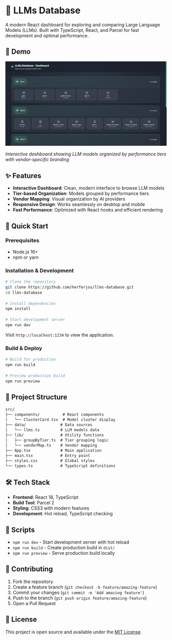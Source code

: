 # 🤖 LLMs Database

A modern React dashboard for exploring and comparing Large Language Models (LLMs). Built with TypeScript, React, and Parcel for fast development and optimal performance.

## 📸 Demo

![LLMs Database Dashboard](assets/images/demo.png)

*Interactive dashboard showing LLM models organized by performance tiers with vendor-specific branding*

## ✨ Features

- **Interactive Dashboard**: Clean, modern interface to browse LLM models
- **Tier-based Organization**: Models grouped by performance tiers
- **Vendor Mapping**: Visual organization by AI providers
- **Responsive Design**: Works seamlessly on desktop and mobile
- **Fast Performance**: Optimized with React hooks and efficient rendering

## 🚀 Quick Start

### Prerequisites
- Node.js 16+ 
- npm or yarn

### Installation & Development

```bash
# Clone the repository
git clone https://github.com/herferjos/llms-database.git
cd llms-database

# Install dependencies
npm install

# Start development server
npm run dev
```

Visit `http://localhost:1234` to view the application.

### Build & Deploy

```bash
# Build for production
npm run build

# Preview production build
npm run preview
```

## 📁 Project Structure

```
src/
├── components/          # React components
│   └── ClusterCard.tsx  # Model cluster display
├── data/               # Data sources
│   └── llms.ts         # LLM models data
├── lib/                # Utility functions
│   ├── groupByTier.ts  # Tier grouping logic
│   └── vendorMap.ts    # Vendor mapping
├── App.tsx             # Main application
├── main.tsx            # Entry point
├── styles.css          # Global styles
└── types.ts            # TypeScript definitions
```

## 🛠️ Tech Stack

- **Frontend**: React 18, TypeScript
- **Build Tool**: Parcel 2
- **Styling**: CSS3 with modern features
- **Development**: Hot reload, TypeScript checking

## 📄 Scripts

- `npm run dev` - Start development server with hot reload
- `npm run build` - Create production build in `dist/`
- `npm run preview` - Serve production build locally

## 🤝 Contributing

1. Fork the repository
2. Create a feature branch (`git checkout -b feature/amazing-feature`)
3. Commit your changes (`git commit -m 'Add amazing feature'`)
4. Push to the branch (`git push origin feature/amazing-feature`)
5. Open a Pull Request

## 📝 License

This project is open source and available under the [MIT License](LICENSE).
